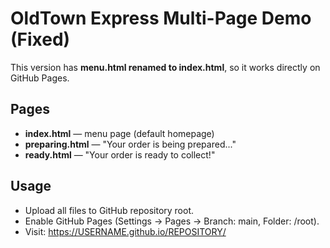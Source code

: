 # OldTown Express Multi-Page Demo (Fixed)

This version has **menu.html renamed to index.html**, so it works directly on GitHub Pages.

## Pages
- **index.html** — menu page (default homepage)
- **preparing.html** — "Your order is being prepared..."
- **ready.html** — "Your order is ready to collect!"

## Usage
- Upload all files to GitHub repository root.
- Enable GitHub Pages (Settings → Pages → Branch: main, Folder: /root).
- Visit: https://USERNAME.github.io/REPOSITORY/
